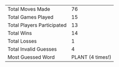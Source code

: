 |              |                |
| ---------------- | ----------------------------- |
| Total Moves Made | 76 |
| Total Games Played | 15 |
| Total Players Participated | 13 |
| Total Wins | 14 |
| Total Losses | 1 |
| Total Invalid Guesses | 4 |
| Most Guessed Word | PLANT (4 times!) |
